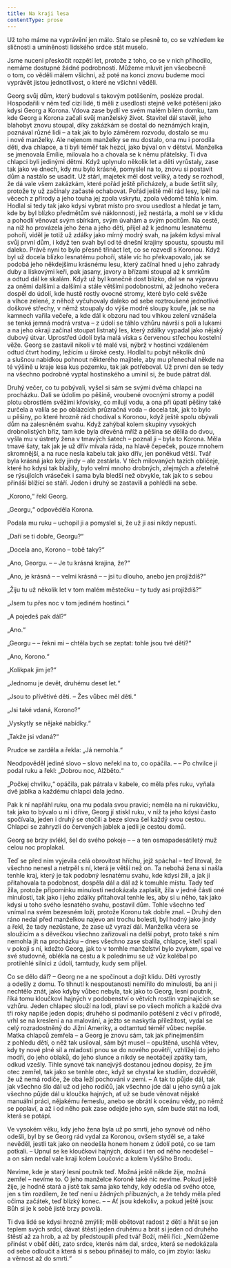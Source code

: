 ```yaml
---
title: Na kraji lesa
contentType: prose
---
```


<section>

Už toho máme na vyprávění jen málo. Stalo se přesně to, co se vzhledem ke sličnosti a umíněnosti lidského srdce stát muselo.

Jsme nuceni přeskočit rozpětí let, protože z toho, co se v nich přihodilo, nemáme dostupné žádné podrobnosti. Můžeme mluvit jen všeobecně o tom, co věděli málem všichni, až poté na konci znovu budeme moci vyprávět jistou jednotlivost, o které ne všichni věděli.

Georg svůj dům, který budoval s takovým potěšením, posléze prodal. Hospodařili v něm teď cizí lidé, ti měli z usedlosti stejně velké potěšení jako kdysi Georg a Korona. Vdova zase bydlí ve svém malém bílém domku, tam kde Georg a Korona začali svůj manželský život. Stavitel dál stavěl, jeho blahobyt znovu stoupal, díky zakázkám se dostal do neznámých krajin, poznával různé lidi – a tak jak to bylo záměrem rozvodu, dostalo se mu i nové manželky. Ale nejenom manželky se mu dostalo, ona mu i porodila děti, dva chlapce, a ti byli téměř tak hezcí, jako býval on v dětství. Manželka se jmenovala Emílie, milovala ho a chovala se k němu přátelsky. Ti dva chlapci byli jedinými dětmi. Když uplynulo několik let a děti vyrůstaly, zase tak jako ve dnech, kdy mu bylo krásně, pomyslel na to, znovu si postavit dům a nastálo se usadit. Už stárl, majetek měl dost veliký, a tedy se rozhodl, že dá vale všem zakázkám, které pořád ještě přicházely, a bude šetřit síly, protože ty už začínaly začasté ochabovat. Pořád ještě měl rád lesy, lpěl na věcech z přírody a jeho touha jej zpola vskrytu, zpola vědomě táhla k nim. Hodlal si tedy tak jako kdysi vybrat místo pro svou usedlost a hledat je tam, kde by byl blízko předmětům své náklonnosti, jež nestárla, a mohl se v klidu a pohodlí věnovat svým sbírkám, svým úvahám a svým pocitům. Na cestě, na níž ho provázela jeho žena a jeho děti, přijel až k jednomu lesnatému pohoří, viděl je totiž už zdálky jako mírný modrý svah, na jakém kdysi míval svůj první dům, i když ten svah byl od té dnešní krajiny spoustu, spoustu mil daleko. Právě nyní to bylo přesně třináct let, co se rozvedl s Koronou. Když byl už docela blízko lesnatému pohoří, stále víc ho překvapovalo, jak se podobá jeho někdejšímu krásnému lesu, který začínal hned u jeho zahrady duby a lískovými keři, pak jasany, javory a břízami stoupal až k smrkům a odtud dál ke skalám. Když už byl konečně dost blízko, dal se na výpravu za oněmi dalšími a dalšími a stále většími podobnostmi, až jednoho večera dospěl do údolí, kde hustě rostly ovocné stromy, které bylo celé svěže a vlhce zelené, z něhož vyčuhovaly daleko od sebe roztroušené jednotlivé doškové střechy, v němž stoupaly do výše modré sloupy kouře, jak se na kamnech vařila večeře, a kde dál k obzoru nad tou vlhkou zelení vznášela se tenká jemná modrá vrstva – z údolí se táhlo vzhůru návrší s poli a lukami a na jeho okraji začínal stoupat listnatý les, který zdálky vypadal jako nějaký dubový útvar. Uprostřed údolí byla malá víska s červenou střechou kostelní věže. Georg se zastavil nikoli v té malé vsi, nýbrž v hostinci vzdáleném odtud čtvrt hodiny, ležícím u široké cesty. Hodlal tu pobýt několik dnů a slušnou nabídkou pohnout některého majitele, aby mu přenechal někde na té výšině u kraje lesa kus pozemku, tak jak potřeboval. Už první den se tedy na všechno podrobně vyptal hostinského a umínil si, že bude pátrat dál.

Druhý večer, co tu pobývali, vyšel si sám se svými dvěma chlapci na procházku. Dali se údolím po pěšině, vroubené ovocnými stromy a podél plotu obrostlém svěžími křovisky, co milují vodu, a ona při úpatí pěšiny také zurčela a valila se po oblázcích průzračná voda – docela tak, jak to bylo u pěšiny, po které hrozně rád chodíval s Koronou, když ještě spolu obývali dům na zalesněném svahu. Když zahýbal kolem skupiny vysokých drobnolistých bříz, tam kde byla dřevěná mříž a pěšina se dělila do dvou, vyšla mu v ústrety žena v tmavých šatech – poznal ji – byla to Korona. Měla tmavé šaty, tak jak je už dřív mívala ráda, na hlavě čepeček, pouze mnohem skromnější, a na ruce nesla kabelu tak jako dřív, jen poněkud větší. Tvář byla krásná jako kdy jindy – ale zestárla. V těch milovaných tazích obličeje, které ho kdysi tak blažily, bylo velmi mnoho drobných, zřejmých a zřetelně se rýsujících vráseček i sama byla bledší než obvykle, tak jak to s sebou přináší blížící se stáří. Jeden i druhý se zastavili a pohlédli na sebe.

„Korono,“ řekl Georg.

„Georgu,“ odpověděla Korona.

Podala mu ruku – uchopil ji a pomyslel si, že už ji asi nikdy nepustí.

„Daří se ti dobře, Georgu?“

„Docela ano, Korono – tobě taky?“

„Ano, Georgu. – – Je tu krásná krajina, že?“

„Ano, je krásná – – velmi krásná – – jsi tu dlouho, anebo jen projíždíš?“

„Žiju tu už několik let v tom malém městečku – ty tudy asi projíždíš?“

„Jsem tu přes noc v tom jediném hostinci.“

„A pojedeš pak dál?“

„Ano.“

„Georgu – – řekni mi – chtěla bych se zeptat: tohle jsou tvé děti?“

„Ano, Korono.“

„Kolikpak jim je?“

„Jednomu je devět, druhému deset let.“

„Jsou to přívětivé děti. – Žes vůbec měl děti.“

„Jsi také vdaná, Korono?“

„Vyskytly se nějaké nabídky.“

„Takže jsi vdaná?“

Prudce se zarděla a řekla: „Já nemohla.“

Neodpověděl jediné slovo – slovo neřekl na to, co opáčila. – – Po chvilce jí podal ruku a řekl: „Dobrou noc, Alžběto.“

„Počkej chvilku,“ opáčila, pak pátrala v kabele, co měla přes ruku, vyňala dvě jablka a každému chlapci dala jedno.

Pak k ní napřáhl ruku, ona mu podala svou pravici; neměla na ní rukavičku, tak jako to bývalo u ní i dříve, Georg jí stiskl ruku, v níž ta jeho kdysi často spočívala, jeden i druhý se otočili a beze slova šel každý svou cestou. Chlapci se zahryzli do červených jablek a jedli je cestou domů.

Georg se brzy svlékl, šel do svého pokoje – – a ten osmapadesátiletý muž celou noc proplakal.

Teď se před ním vyjevila celá obrovitost hříchu, jejž spáchal – teď litoval, že všechno nenesl a netrpěl s ní, která je větší než on. Ta nebohá žena si našla tenhle kraj, který je tak podobný lesnatému svahu, kde kdysi žili, a jak ji přitahovala ta podobnost, dospěla dál a dál až k tomuhle místu. Tady teď žila, protože připomínku minulosti nedokázala zaplašit, žila v jedné části oné minulosti, tak jako i jeho zdálky přitahoval tenhle les, aby si u něho, tak jako kdysi u toho svého lesnatého svahu, postavil dům. Tohle všechno teď vnímal na svém bezesném loži, protože Koronu tak dobře znal. – Druhý den ráno nedal před manželkou najevo ani trochu bolesti, byl hodný jako jindy a řekl, že tady nezůstane, že zase už vyrazí dál. Manželka včera se sloužícím a s děvečkou všechno zařizovali na delší pobyt, proto také s ním nemohla jít na procházku – dnes všechno zase sbalila, chlapce, kteří spali v pokoji s ní, kdežto Georg, jak to v tomhle manželství bylo zvykem, spal ve své studovně, oblékla na cestu a k polednímu se už vůz kolébal po protilehlé silnici z údolí, tamtudy, kudy sem přijel.

Co se dělo dál? – Georg ne a ne spočinout a dojít klidu. Děti vyrostly a odešly z domu. To tíhnutí k nespoutanosti nemířilo do minulosti, ba ani ji nechtělo znát, jako kdyby vůbec nebyla, tak jako to Georg, lesní poutník, říká tomu kloučkovi hajných v podobenství o větvích rostlin vzpínajících se vzhůru. Jeden chlapec slouží na lodi, plaví se po všech mořích a každé dva tři roky napíše jeden dopis; druhého si podmanilo potěšení z věcí v přírodě, vrhl se na kreslení a na malování, a ježto se naskytla příležitost, vydal se celý rozradostněný do Jižní Ameriky, a odtamtud téměř vůbec nepíše. Matka chlapců zemřela – a Georg je znovu sám, tak jak přinejmenším z pohledu dětí, o něž tak usiloval, sám být musel – opuštěná, uschlá větev, kdy ty nové plné sil a mladosti pnou se do nového povětří, vzhlížejí do jeho modři, do jeho oblaků, do jeho slunce a nikdy se neotáčejí zpátky tam, odkud vzešly. Tihle synové tak nanejvýš dostanou jednou dopisy, že jim otec zemřel, tak jako se tenhle otec, když se chystal ke studiím, dozvěděl, že už nemá rodiče, že oba leží pochováni v zemi. – A tak to půjde dál, tak jak všechno šlo dál už od jeho rodičů, jak všechno jde dál u jeho synů a jak všechno půjde dál u kloučka hajných, ať už se bude věnovat nějaké manuální práci, nějakému řemeslu, anebo se obrátí k oceánu vědy, po němž se poplaví, a až i od něho pak zase odejde jeho syn, sám bude stát na lodi, která se potápí.

Ve vysokém věku, kdy jeho žena byla už po smrti, jeho synové od něho odešli, byl by se Georg rád vydal za Koronou, ovšem styděl se, a také nevěděl, jestli tak jako on neodešla honem honem z údolí poté, co se tam potkali. – Upnul se ke kloučkovi hajných, dokud i ten od něho neodešel – a on sám nedal vale kraji kolem Loučovic a kolem Vyššího Brodu.

Nevíme, kde je starý lesní poutník teď. Možná ještě někde žije, možná zemřel – nevíme to. O jeho manželce Koroně také nic nevíme. Pokud ještě žije, je hodně stará a jistě tak sama jako tehdy, kdy odešla od svého otce, jen s tím rozdílem, že teď není u žádných příbuzných, a že tehdy měla před očima začátek, teď blízký konec. – – Ať jsou kdekoliv, a pokud ještě jsou: Bůh si je k sobě jistě brzy povolá.

Ti dva lidé se kdysi hrozně zmýlili; měli obětovat radost z dětí a hřát se jen teplem svých srdcí, dávat štěstí jeden druhému a brát si jeden od druhého štěstí až za hrob, a až by předstoupili před tvář Boží, měli říci: „Nemůžeme přinést v oběť děti, zato srdce, kterés nám dal, srdce, která se nedokázala od sebe odloučit a která si s sebou přinášejí to málo, co jim zbylo: lásku a věrnost až do smrti.“

</section>
